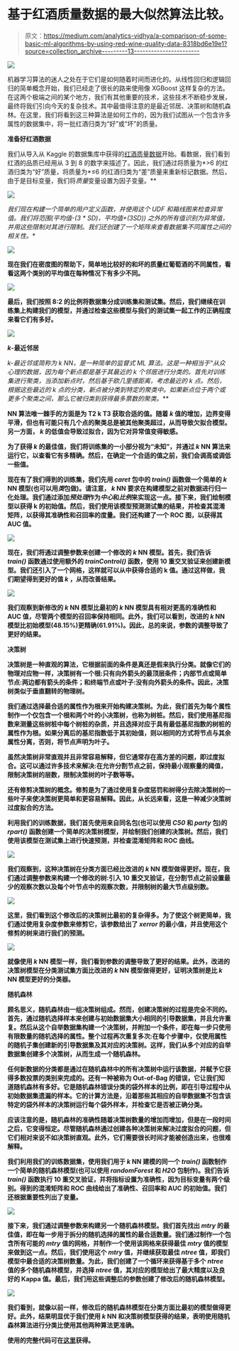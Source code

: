 # 基于红酒质量数据的最大似然算法比较。

> 原文：<https://medium.com/analytics-vidhya/a-comparison-of-some-basic-ml-algorithms-by-using-red-wine-quality-data-8318bd6e19e1?source=collection_archive---------13----------------------->

![](img/fb3958d95752ed49e32fb2b86bc46c8e.png)

机器学习算法的迷人之处在于它们是如何随着时间而进化的。从线性回归和逻辑回归的简单概念开始，我们已经走了很长的路来使用像 XGBoost 这样复杂的方法。在这两个极端之间的某个地方，我们有其他重要的技术，这些技术不断稳步发展，最终将我们引向今天的复杂技术。其中最值得注意的是最近邻居、决策树和随机森林。在这里，我们将看到这三种算法是如何工作的，因为我们试图从一个包含许多属性的数据集中，将一批红酒归类为“好”或“坏”的质量。

**准备好红酒数据**

我们从导入从 Kaggle 的数据集库中获得的[红酒质量数据](https://www.kaggle.com/uciml/red-wine-quality-cortez-et-al-2009)开始。看数据，我们看到红酒的品质已经用从 3 到 8 的数字来描述了。因此，我们通过将质量为*>6 的红酒归类为“好”质量，将质量为*≤6 的红酒归类为“差”质量来重新标记数据。然后，由于是目标变量，我们将*质量*变量设置为因子变量。**

**![](img/e09ad97ecb2004ce3f20249c69185580.png)**

**我们现在构建一个简单的用户定义函数，并使用这个 UDF 和箱线图来检查异常值。我们将范围*(平均值-(3 * SD)，平均值+(3*SD))* 之外的所有值识别为异常值，并用这些限制对其进行限制。我们还创建了一个矩阵来查看数据集不同属性之间的相关性。**

**![](img/7b11a182cbdb15101bc04272d0719844.png)**

**现在我们在密度图的帮助下，简单地比较好的和坏的质量红葡萄酒的不同属性，看看这两个类别的平均值在每种情况下有多少不同。**

**![](img/80346938ae362401e066e9e19b33a023.png)**

**最后，我们按照 8:2 的比例将数据集分成训练集和测试集。然后，我们继续在训练集上构建我们的模型，并通过检查这些模型与我们的测试集一起工作的正确程度来看它们有多好。**

**![](img/dbac55f61e56b92880e04afcb80432df.png)**

*****k*-最近邻居****

**k*-最近邻或简称为 *k* NN，是一种简单的监督式 ML 算法。这是一种相当于“*从众心理*的数据，因为每个新点都是基于其最近的 *k* 个邻居进行分类的。首先对训练集进行聚类，当添加新点时，然后基于欧几里德距离，考虑最近的 *k* 点。然后，根据这些最近的 *k* 点的分类，新点被分类到特定的聚类中。如果新点位于两个或更多个聚类之间，那么它被归类到获得最多票数的聚类。***

**NN 算法唯一棘手的方面是为 T2 k T3 获取合适的值。随着 *k* 值的增加，边界变得平滑，但也有可能只有几个点的聚类总是被其他聚类超过，从而导致欠拟合模型。另一方面， *k* 的低值会导致过拟合，因为它对异常值变得敏感。**

**为了获得 *k* 的最佳值，我们将训练集的一小部分视为“未知”，并通过 *k* NN 算法来运行它，以查看它有多精确。然后，在确定一个合适的值之前，我们会调高或调低一些值。**

**现在有了我们得到的训练集，我们先用 *caret* 包中的 *train()* 函数做一个简单的 *k* NN 模型(也可以用*类*包做)。请注意， *k* NN 要求在构建模型之前对数据进行归一化处理。我们通过添加*预处理*作为*中心*和*比例*来实现这一点。接下来，我们绘制模型以获得 k 的初始值。然后，我们使用该模型预测测试集的结果，并检查其混淆矩阵，以获得其准确性和召回率的度量。我们还构建了一个 ROC 图，以获得其 AUC 值。**

**![](img/c80456da2f5c482fa3825dd492142c33.png)**

**现在，我们将通过调整参数来创建一个修改的 *k* NN 模型。首先，我们告诉 *train()* 函数通过使用额外的 *trainControl()* 函数，使用 10 重交叉验证来创建新模型。我们还引入了一个网格，这样就可以从中获得合适的 k 值。通过这样做，我们期望得到更好的值 *k* ，从而改善结果。**

**![](img/c99e911eea7595c3f1393a0062fbf74f.png)**

**我们观察到新修改的 *k* NN 模型比最初的 *k* NN 模型具有相对更高的准确性和 AUC 值，尽管两个模型的召回率保持相同。此外，我们可以看到，改进的 *k* NN 模型比初始模型(48.15%)更精确(61.91%)。因此，总的来说，参数的调整导致了更好的结果。**

****决策树****

**决策树是一种直观的算法，它根据前面的条件是真还是假来执行分类。就像它们的物理对应物一样，决策树有一个根:只有向外箭头的最顶层条件；内部节点或简单节点:两边都有箭头的条件；和终端节点或叶子:没有向外箭头的条件。因此，决策树类似于垂直翻转的物理树。**

**我们通过选择最合适的属性作为根来开始构建决策树。为此，我们首先为每个属性制作一个仅包含一个根和两个叶的小决策树，也称为树桩。然后，我们使用基尼指数来测量这些树桩中每个树桩的杂质，并且选择对应于具有最低基尼指数的树桩的属性作为根。如果分离后的基尼指数低于其初始值，则以相同的方式将节点与其余属性分离，否则，将节点声明为叶子。**

**虽然决策树非常直观并且非常容易解释，但它通常存在高方差的问题，即过度拟合。这可以通过许多技术来解决:在允许分割节点之前，保持最小观察量的阈值，限制决策树的层数，限制决策树的叶子数等等。**

**还有修剪决策树的概念。修剪是为了通过使用复杂度惩罚和树得分去除决策树的一些叶子来使决策树更简单和更容易解释。因此，从长远来看，这是一种减少决策树过度拟合的方法。**

**利用我们的训练数据，我们首先使用来自同名包(也可以使用 *C50* 和 *party* 包)的 *rpart()* 函数创建一个简单的决策树模型，并绘制我们创建的决策树。然后，我们使用该模型在测试集上进行快速预测，并检查混淆矩阵和 ROC 曲线。**

**![](img/4464779b6882a5a0790ac098b5a18067.png)**

**我们观察到，这种决策树在分类方面已经比改进的 *k* NN 模型做得更好。现在，我们通过调整参数来构建一个修改的树:引入 10 重交叉验证，在分割节点之前设置最少的观察次数以及每个叶节点中的观察次数，并限制树的最大节点级别数。**

**![](img/d415b4f8cc179d2dbe4f7842a2883b87.png)**

**这里，我们看到这个修改后的决策树比最初的复杂得多。为了使这个树更简单，我们通过使用复杂度参数来修剪它，该参数给出了 *xerror* 的最小值，并且使用这个修剪的树来进行我们的预测。**

**![](img/64b3b74dd07691c45f8e880851c8af2e.png)**

**就像使用 *k* NN 模型一样，我们看到参数的调整导致了更好的结果。此外，改进的决策树模型在分类测试集方面比改进的 *k* NN 模型做得更好，证明决策树是比 *k* NN 模型更好的分类器。**

****随机森林****

**顾名思义，随机森林由一组决策树组成。然而，创建决策树的过程是完全不同的。首先，通过随机选择样本来创建与初始数据集大小相同的引导数据集，并且允许重复。然后从这个自举数据集构建一个决策树，并附加一个条件，即在每一步只使用有限数量的随机选择的属性。整个过程再次重复多次:在每个步骤中，仅使用属性的随机子集创建新的引导数据集及其对应的决策树。这样，我们从多个对应的自举数据集创建多个决策树，从而生成一个随机森林。**

**任何新数据的分类都是通过在随机森林中的所有决策树中运行该数据，并赋予它获得多数投票的类别来完成的。还有一种被称为 Out-of-Bag 的错误，它让我们知道随机森林有多好。它是随机森林错误分类的袋外样本的比例，即在引导过程中从初始数据集遗漏的样本。它的计算方法是，沿着那些其相应的自举数据集不包含该特定的袋外样本的决策树运行每个袋外样本，并检查它是否被正确分类。**

**应该注意的是，随机森林的准确性随着决策树数量的增加而增加，但是在一段时间之后，它变得恒定。尽管随机森林通过创建各种决策树来解决过度拟合的问题，但它们相对来说不如决策树直观。此外，它们需要很长时间才能被创造出来，也很难解释。**

**我们利用我们的训练数据集，使用我们用于 *k* NN 建模的同一个 *train()* 函数制作一个简单的随机森林模型(也可以使用 *randomForest* 和 *H2O* 包制作)。我们告诉 *train()* 函数执行 10 重交叉验证，并将指标设置为准确性，因为目标变量有两个级别。得到的混淆矩阵和 ROC 曲线给出了准确性、召回率和 AUC 的初始值。我们还根据重要性列出了变量。**

**![](img/62d4bc4fb1eb2c44226ea6b407568146.png)**

**接下来，我们通过调整参数来构建另一个随机森林模型。我们首先找出 *mtry* 的最佳值，即在每一步用于拆分的随机选择的属性的最合适数量。我们通过制作一个包含所有可能的 *mtry* 值的网格，并制作一个使用该网格来获得最佳 *mtry* 值的模型来做到这一点。然后，我们使用这个 *mtry* 值，并继续获取最佳 *ntree* 值，即我们模型中最合适的决策树数量。为此，我们创建了一个循环来获得基于多个 *ntree* 值的多个随机森林模型，并选择 *ntree* 值，其对应的模型给出了最大精度以及良好的 Kappa 值。最后，我们用这些调整后的参数创建了修改后的随机森林模型。**

**![](img/b19aa2a78584c83bc5ba8698313641a3.png)**

**我们看到，就像以前一样，修改后的随机森林模型在分类方面比最初的模型做得更好。此外，结果明显优于我们使用 *k* NN 和决策树模型获得的结果，表明使用随机森林算法进行分类比使用其他两种算法更准确。**

**使用的完整代码可在[这里](https://github.com/gauravalley/Red-Wine-Quality)获得。**